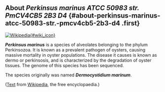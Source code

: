 About *Perkinsus marinus ATCC 50983 str. PmCV4CB5 2B3 D4* {#about-perkinsus-marinus-atcc-50983-str.-pmcv4cb5-2b3-d4 .first}
---------------------------------------------------------

[![Wikipedia](/img/wikipedia_logo_v2_en.png){#wiki_icon}](http://en.wikipedia.org/wiki/Perkinsus_marinus)

***Perkinsus marinus*** is a species of alveolates belonging to the
phylum Perkinsozoa. It is known as a prevalent pathogen of oysters,
causing massive mortality in oyster populations. The disease it causes
is known as dermo or perkinsosis, and is characterized by the
degradation of oyster tissues. The genome of this species has been
sequenced.

The species originally was named ***Dermocystidium marinum***.

([Text](http://en.wikipedia.org/wiki/Perkinsus_marinus) from
[Wikipedia](http://en.wikipedia.org/), the free encyclopaedia.)
